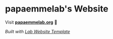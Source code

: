 
# papaemmelab's Website

Visit **[papaemmelab.org](http://papaemmelab.org)** 🚀

_Built with [Lab Website Template](https://greene-lab.gitbook.io/lab-website-template-docs)_

